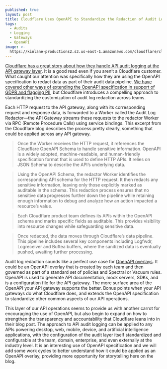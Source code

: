 ```yaml
---
published: true
layout: post
title: Cloudflare Uses OpenAPI to Standardize the Redaction of Audit Log Data at the API Gateway Layer
tags:
  - Audits
  - Logging
  - Gateways
  - OpenAPI
image: >-
  https://kinlane-productions2.s3.us-east-1.amazonaws.com/cloudflare/cloudflare-api-gateway-openapi-redactor.webp
---
```

[Cloudflare has a great story about how they handle API audit logging at the API gateway layer](https://blog.cloudflare.com/introducing-automatic-audit-logs/). It is a good read even if you aren’t a Cloudflare customer. What caught our attention was specifically how they are using the OpenAPI specification to redact data as part of their audit data pipeline. [We have covered other ways of extending the OpenAPI specification in support of GDPR and flagging PII](https://apievangelist.com/2024/02/24/twilio-uses-a-pii-openapi-extension-on-their-api/), but Cloudflare introduces a compelling approach to standardizing the customization of audit log redaction across teams.

Each HTTP request to the API gateway, along with its corresponding request and response data, is forwarded to a Worker called the Audit Log Redactor—the API Gateway streams these requests to the redactor Worker via RPC (Remote Procedure Calls) using service bindings. This excerpt from the Cloudflare blog describes the process pretty clearly, something that could be applied across any API gateway.

> Once the Worker receives the HTTP request, it references the Cloudflare OpenAPI Schema to handle sensitive information. OpenAPI is a widely adopted, machine-readable, and human-friendly specification format that is used to define HTTP APIs. It relies on JSON Schema to describe the API’s underlying data.  

> Using the OpenAPI Schema, the redactor Worker identifies the corresponding API schema for the HTTP request. It then redacts any sensitive information, leaving only those explicitly marked as auditable in the schema. This redaction process ensures that no sensitive data progresses further down the pipeline while retaining enough information to debug and analyze how an action impacted a resource’s value.

> Each Cloudflare product team defines its APIs within the OpenAPI schema and marks specific fields as auditable. This provides visibility into resource changes while safeguarding sensitive data.

> Once redacted, the data moves through Cloudflare’s data pipeline. This pipeline includes several key components including Logfwdr, Logreceiver and Buftea buffers, where the sanitized data is eventually pushed, awaiting further processing.

Audit log redaction sounds like a perfect use case for [OpenAPI overlays](https://www.openapis.org/blog/2024/10/22/announcing-overlay-specification). It could be an OpenAPI overlay that is created by each team and then governed as part of a standard set of policies and Spectral or Vacuum rules. OpenAPI is used to generate API documentation, mock servers, SDKs, and is a configuration file for the API gateway. The more surface area of the OpenAPI your API gateway supports the better. Bonus points when your API gateways do what Cloudflare does, and extends the OpenAPI specification to standardize other common aspects of our API operations.

This layer of our API operations seems to provide us with another carrot for encouraging the use of OpenAPI, but also begin to expand on how to strengthen the transparency and accountability that Cloudflare leans into in their blog post. The approach to API audit logging can be applied to any APIs powering desktop, web, mobile, device, and artificial intelligence applications, with the configuration of the audit layer itself standardized and configurable at the team, domain, enterprise, and even externally at the industry level. It is an interesting use of OpenAPI specification and we will add some work cycles to better understand how it could be applied as an OpenAPI overlay, providing more opportunity for storytelling here on the blog.

